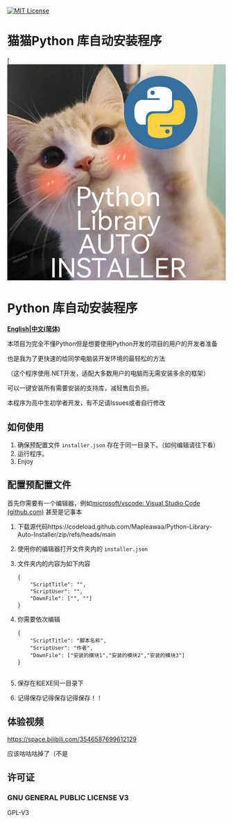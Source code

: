 [![MIT License](http://img.shields.io/badge/license-MIT-blue.svg?style=flat)](https://github.com/Hamumayo55/Sukuramukun/blob/master/LICENSE)  

# 猫猫Python 库自动安装程序

[![product_name](https://raw.githubusercontent.com/Mapleawaa/Python-Library-Auto-Installer/Dev/enlogo.png)

# Python 库自动安装程序

**[English](README-EN.MD)|[中文(简体)](README.MD)**

本项目为完全不懂Python但是想要使用Python开发的项目的用户的开发者准备

也是我为了更快速的给同学电脑装开发环境的最轻松的方法

（这个程序使用.NET开发，适配大多数用户的电脑而无需安装多余的框架）

可以一键安装所有需要安装的支持库，减轻售后负担。

本程序为高中生初学者开发，有不足请Issues或者自行修改

## 如何使用    

1. 确保预配置文件 `installer.json` 存在于同一目录下。（如何编辑请往下看）
2. 运行程序。
3. Enjoy

## 配置预配置文件

首先你需要有一个编辑器，例如[microsoft/vscode: Visual Studio Code (github.com)](https://github.com/microsoft/vscode) 甚至是记事本

1. 下载源代码https://codeload.github.com/Mapleawaa/Python-Library-Auto-Installer/zip/refs/heads/main

2. 使用你的编辑器打开文件夹内的 `installer.json` 

3. 文件夹内的内容为如下内容

   ```
   {
       "ScriptTitle": "",
       "ScriptUser": "",
       "DownFile": ["", ""]
   }
   ```

4. 你需要依次编辑

   ```
   {
       "ScriptTitle": "脚本名称",
       "ScriptUser": "作者",
       "DownFile": ["安装的模块1","安装的模块2","安装的模块3"]
   }
   
   
   ```

5. 保存在和EXE同一目录下

6. 记得保存记得保存记得保存！！



## 体验视频

https://space.bilibili.com/3546587699612129

应该咕咕咕掉了（不是

## 许可证

### GNU GENERAL PUBLIC LICENSE V3

GPL-V3
